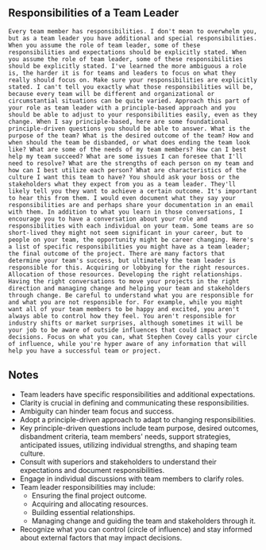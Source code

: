 ## Responsibilities of a Team Leader
```
Every team member has responsibilities. I don't mean to overwhelm you, but as a team leader you have additional and special responsibilities. When you assume the role of team leader, some of these responsibilities and expectations should be explicitly stated. When you assume the role of team leader, some of these responsibilities should be explicitly stated. I've learned the more ambiguous a role is, the harder it is for teams and leaders to focus on what they really should focus on. Make sure your responsibilities are explicitly stated. I can't tell you exactly what those responsibilities will be, because every team will be different and organizational or circumstantial situations can be quite varied. Approach this part of your role as team leader with a principle‑based approach and you should be able to adjust to your responsibilities easily, even as they change. When I say principle‑based, here are some foundational principle‑driven questions you should be able to answer. What is the purpose of the team? What is the desired outcome of the team? How and when should the team be disbanded, or what does ending the team look like? What are some of the needs of my team members? How can I best help my team succeed? What are some issues I can foresee that I'll need to resolve? What are the strengths of each person on my team and how can I best utilize each person? What are characteristics of the culture I want this team to have? You should ask your boss or the stakeholders what they expect from you as a team leader. They'll likely tell you they want to achieve a certain outcome. It's important to hear this from them. I would even document what they say your responsibilities are and perhaps share your documentation in an email with them. In addition to what you learn in those conversations, I encourage you to have a conversation about your role and responsibilities with each individual on your team. Some teams are so short‑lived they might not seem significant in your career, but to people on your team, the opportunity might be career changing. Here's a list of specific responsibilities you might have as a team leader; the final outcome of the project. There are many factors that determine your team's success, but ultimately the team leader is responsible for this. Acquiring or lobbying for the right resources. Allocation of those resources. Developing the right relationships. Having the right conversations to move your projects in the right direction and managing change and helping your team and stakeholders through change. Be careful to understand what you are responsible for and what you are not responsible for. For example, while you might want all of your team members to be happy and excited, you aren't always able to control how they feel. You aren't responsible for industry shifts or market surprises, although sometimes it will be your job to be aware of outside influences that could impact your decisions. Focus on what you can, what Stephen Covey calls your circle of influence, while you're hyper aware of any information that will help you have a successful team or project.
```

## Notes
* Team leaders have specific responsibilities and additional expectations.
* Clarity is crucial in defining and communicating these responsibilities.
* Ambiguity can hinder team focus and success.
* Adopt a principle-driven approach to adapt to changing responsibilities.
* Key principle-driven questions include team purpose, desired outcomes, disbandment criteria, team members' needs, support strategies, anticipated issues, utilizing individual strengths, and shaping team culture.
* Consult with superiors and stakeholders to understand their expectations and document responsibilities.
* Engage in individual discussions with team members to clarify roles.
* Team leader responsibilities may include:
  * Ensuring the final project outcome.
  * Acquiring and allocating resources.
  * Building essential relationships.
  * Managing change and guiding the team and stakeholders through it.
* Recognize what you can control (circle of influence) and stay informed about external factors that may impact decisions.
